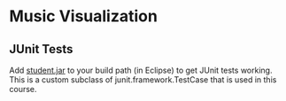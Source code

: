 # Music Visualization
## JUnit Tests
Add [student.jar](http://sourceforge.net/projects/web-cat/files/Student%20Library/4.14/student.jar/download) to your build path (in Eclipse) to get JUnit tests working. This is a custom subclass of junit.framework.TestCase that is used in this course. 